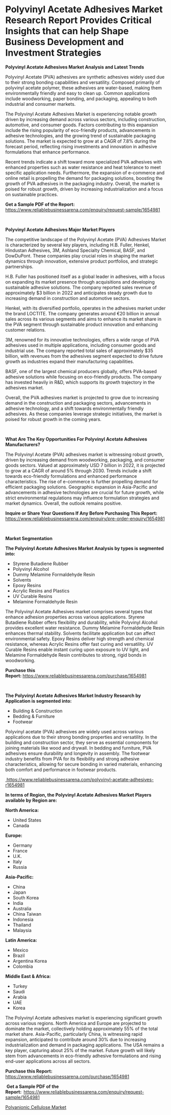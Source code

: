 <p><h1>Polyvinyl Acetate Adhesives Market Research Report Provides Critical Insights that can help Shape Business Development and Investment Strategies</h1></p><p><strong>Polyvinyl Acetate Adhesives Market Analysis and Latest Trends</strong></p>
<p><p>Polyvinyl Acetate (PVA) adhesives are synthetic adhesives widely used due to their strong bonding capabilities and versatility. Composed primarily of polyvinyl acetate polymer, these adhesives are water-based, making them environmentally friendly and easy to clean up. Common applications include woodworking, paper bonding, and packaging, appealing to both industrial and consumer markets.</p><p>The Polyvinyl Acetate Adhesives Market is experiencing notable growth driven by increasing demand across various sectors, including construction, automotive, and consumer goods. Factors contributing to this expansion include the rising popularity of eco-friendly products, advancements in adhesive technologies, and the growing trend of sustainable packaging solutions. The market is expected to grow at a CAGR of 7.8% during the forecast period, reflecting rising investments and innovation in adhesive formulations that enhance performance.</p><p>Recent trends indicate a shift toward more specialized PVA adhesives with enhanced properties such as water resistance and heat tolerance to meet specific application needs. Furthermore, the expansion of e-commerce and online retail is propelling the demand for packaging solutions, boosting the growth of PVA adhesives in the packaging industry. Overall, the market is poised for robust growth, driven by increasing industrialization and a focus on sustainable practices.</p></p>
<p><strong>Get a Sample PDF of the Report:&nbsp;</strong> <a href="https://www.reliablebusinessarena.com/enquiry/request-sample/1654981?utm_campaign=1871&utm_medium=2&utm_source=Github&utm_content=ia&utm_term=07032025&utm_id=polyvinyl-acetate-adhesives">https://www.reliablebusinessarena.com/enquiry/request-sample/1654981</a></p>
<p>&nbsp;</p>
<p><strong>Polyvinyl Acetate Adhesives Major Market Players</strong></p>
<p><p>The competitive landscape of the Polyvinyl Acetate (PVA) Adhesives Market is characterized by several key players, including H.B. Fuller, Henkel, Hindustan Adhesives, 3M, Ashland Specialty Chemical, BASF, and DowDuPont. These companies play crucial roles in shaping the market dynamics through innovation, extensive product portfolios, and strategic partnerships.</p><p>H.B. Fuller has positioned itself as a global leader in adhesives, with a focus on expanding its market presence through acquisitions and developing sustainable adhesive solutions. The company reported sales revenue of approximately $3 billion in 2022 and anticipates steady growth due to increasing demand in construction and automotive sectors.</p><p>Henkel, with its diversified portfolio, operates in the adhesives market under the brand LOCTITE. The company generates around €20 billion in annual sales across its various segments and aims to enhance its market share in the PVA segment through sustainable product innovation and enhancing customer relations. </p><p>3M, renowned for its innovative technologies, offers a wide range of PVA adhesives used in multiple applications, including consumer goods and industrial use. The company reported total sales of approximately $35 billion, with revenues from the adhesives segment expected to drive future growth as industries expand their manufacturing capabilities.</p><p>BASF, one of the largest chemical producers globally, offers PVA-based adhesive solutions while focusing on eco-friendly products. The company has invested heavily in R&D, which supports its growth trajectory in the adhesives market. </p><p>Overall, the PVA adhesives market is projected to grow due to increasing demand in the construction and packaging sectors, advancements in adhesive technology, and a shift towards environmentally friendly adhesives. As these companies leverage strategic initiatives, the market is poised for robust growth in the coming years.</p></p>
<p>&nbsp;</p>
<p><strong>What Are The Key Opportunities For Polyvinyl Acetate Adhesives Manufacturers?</strong></p>
<p><p>The Polyvinyl Acetate (PVA) adhesives market is witnessing robust growth, driven by increasing demand from woodworking, packaging, and consumer goods sectors. Valued at approximately USD 7 billion in 2022, it is projected to grow at a CAGR of around 5% through 2030. Trends include a shift towards eco-friendly formulations and enhanced performance characteristics. The rise of e-commerce is further propelling demand for efficient packaging solutions. Geographic expansion in Asia-Pacific and advancements in adhesive technologies are crucial for future growth, while strict environmental regulations may influence formulation strategies and market dynamics. Overall, the outlook remains positive.</p></p>
<p><strong>Inquire or Share Your Questions If Any Before Purchasing This Report:</strong> <a href="https://www.reliablebusinessarena.com/enquiry/pre-order-enquiry/1654981?utm_campaign=1871&utm_medium=2&utm_source=Github&utm_content=ia&utm_term=07032025&utm_id=polyvinyl-acetate-adhesives">https://www.reliablebusinessarena.com/enquiry/pre-order-enquiry/1654981</a></p>
<p>&nbsp;</p>
<p><strong>Market Segmentation</strong></p>
<p><strong>The Polyvinyl Acetate Adhesives Market Analysis by types is segmented into:</strong></p>
<p><ul><li>Styrene Butadiene Rubber</li><li>Polyvinyl Alcohol</li><li>Dummy Melamine Formaldehyde Resin</li><li>Solvents</li><li>Epoxy Resins</li><li>Acrylic Resins and Plastics</li><li>UV Curable Resins</li><li>Melamine Formaldehyde Resin</li></ul></p>
<p><p>The Polyvinyl Acetate Adhesives market comprises several types that enhance adhesion properties across various applications. Styrene Butadiene Rubber offers flexibility and durability, while Polyvinyl Alcohol provides excellent water resistance. Dummy Melamine Formaldehyde Resin enhances thermal stability. Solvents facilitate application but can affect environmental safety. Epoxy Resins deliver high strength and chemical resistance, whereas Acrylic Resins offer fast curing and versatility. UV Curable Resins enable instant curing upon exposure to UV light, and Melamine Formaldehyde Resin contributes to strong, rigid bonds in woodworking.</p></p>
<p><strong>Purchase this Report:&nbsp;</strong><a href="https://www.reliablebusinessarena.com/purchase/1654981?utm_campaign=1871&utm_medium=2&utm_source=Github&utm_content=ia&utm_term=07032025&utm_id=polyvinyl-acetate-adhesives">https://www.reliablebusinessarena.com/purchase/1654981</a></p>
<p>&nbsp;</p>
<p><strong>The Polyvinyl Acetate Adhesives Market Industry Research by Application is segmented into:</strong></p>
<p><ul><li>Building & Construction</li><li>Bedding & Furniture</li><li>Footwear</li></ul></p>
<p><p>Polyvinyl acetate (PVA) adhesives are widely used across various applications due to their strong bonding properties and versatility. In the building and construction sector, they serve as essential components for joining materials like wood and drywall. In bedding and furniture, PVA adhesives ensure durability and longevity in assembly. The footwear industry benefits from PVA for its flexibility and strong adhesive characteristics, allowing for secure bonding in varied materials, enhancing both comfort and performance in footwear products.</p></p>
<p><a href="https://www.reliablebusinessarena.com/polyvinyl-acetate-adhesives-r1654981?utm_campaign=1871&utm_medium=2&utm_source=Github&utm_content=ia&utm_term=07032025&utm_id=polyvinyl-acetate-adhesives">&nbsp;https://www.reliablebusinessarena.com/polyvinyl-acetate-adhesives-r1654981</a></p>
<p><strong>In terms of Region, the Polyvinyl Acetate Adhesives Market Players available by Region are:</strong></p>
<p>
    <p> <strong> North America: </strong>
        <ul>
            <li>United States</li>
            <li>Canada</li>
        </ul>
        </p> 
    <p> <strong> Europe: </strong>
        <ul>
            <li>Germany</li>
            <li>France</li>
            <li>U.K.</li>
            <li>Italy</li>
            <li>Russia</li>
        </ul>
        </p> 
    <p> <strong> Asia-Pacific: </strong>
        <ul>
            <li>China</li>
            <li>Japan</li>
            <li>South Korea</li>
            <li>India</li>
            <li>Australia</li>
            <li>China Taiwan</li>
            <li>Indonesia</li>
            <li>Thailand</li>
            <li>Malaysia</li>
        </ul>
        </p> 
    <p> <strong> Latin America: </strong>
        <ul>
            <li>Mexico</li>
            <li>Brazil</li>
            <li>Argentina Korea</li>
            <li>Colombia</li>
        </ul>
        </p> 
    <p> <strong> Middle East & Africa: </strong>
        <ul>
            <li>Turkey</li>
            <li>Saudi</li>
            <li>Arabia</li>
            <li>UAE</li>
            <li>Korea</li>
        </ul>
    </p>
    </p>
<p><p>The Polyvinyl Acetate adhesives market is experiencing significant growth across various regions. North America and Europe are projected to dominate the market, collectively holding approximately 55% of the total market share. Asia-Pacific, particularly China, is witnessing rapid expansion, anticipated to contribute around 30% due to increasing industrialization and demand in packaging applications. The USA remains a key player, capturing about 25% of the market. Future growth will likely stem from advancements in eco-friendly adhesive formulations and rising end-user applications across all sectors.</p></p>
<p><strong>Purchase this Report: </strong><a href="https://www.reliablebusinessarena.com/purchase/1654981?utm_campaign=1871&utm_medium=2&utm_source=Github&utm_content=ia&utm_term=07032025&utm_id=polyvinyl-acetate-adhesives">https://www.reliablebusinessarena.com/purchase/1654981</a></p>
<p>&nbsp;<strong>Get a Sample PDF of the Report:&nbsp;&nbsp;</strong><a href="https://www.reliablebusinessarena.com/enquiry/request-sample/1654981?utm_campaign=1871&utm_medium=2&utm_source=Github&utm_content=ia&utm_term=07032025&utm_id=polyvinyl-acetate-adhesives">https://www.reliablebusinessarena.com/enquiry/request-sample/1654981</a></p>
<p><strong></strong></p>
<p><p><a href="https://github.com/marloy8/Market-Research-Report-List-7/blob/main/polyanionic-cellulose-market.md?utm_campaign=1871&utm_medium=2&utm_source=Github&utm_content=ia&utm_term=07032025&utm_id=polyvinyl-acetate-adhesives">Polyanionic Cellulose Market</a></p></p>